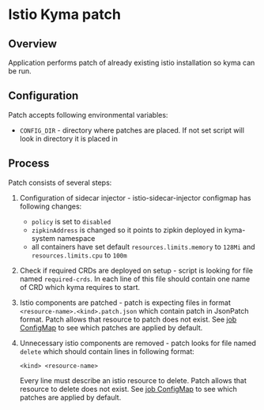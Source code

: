 # Istio Kyma patch

## Overview

Application performs patch of already existing istio installation so kyma can be run.

## Configuration

Patch accepts following environmental variables:
* `CONFIG_DIR` - directory where patches are placed. If not set script will look in directory it is placed in

## Process

Patch consists of several steps:
1. Configuration of sidecar injector - istio-sidecar-injector configmap has following changes:
    * `policy` is set to `disabled`
    * `zipkinAddress` is changed so it points to zipkin deployed in kyma-system namespace
    * all containers have set default `resources.limits.memory` to `128Mi` and `resources.limits.cpu` to `100m`

1. Check if required CRDs are deployed on setup - script is looking for file named `required-crds`. In each line of this 
file should contain one name of CRD which kyma requires to start.

1. Istio components are patched - patch is expecting files in format `<resource-name>.<kind>.patch.json` which contain
patch in JsonPatch format. Patch allows that resource to patch does not exist.
See [job ConfigMap](../../resources/istio-kyma-patch/templates/configmap.yaml) to see which patches are applied by 
default.

1. Unnecessary istio components are removed - patch looks for file named `delete` which should contain lines in 
following format:

    ```<kind> <resource-name>```
    
    Every line must describe an istio resource to delete. Patch allows that resource to delete does not exist.
    See [job ConfigMap](../../resources/istio-kyma-patch/templates/configmap.yaml) to see which patches are applied by 
    default.
